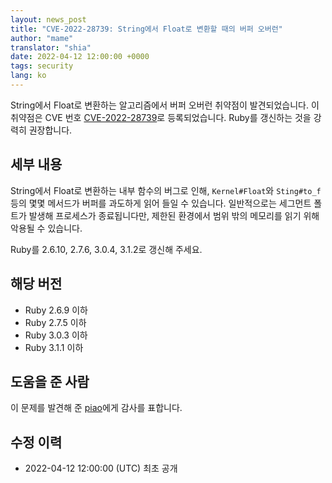 ```yaml
---
layout: news_post
title: "CVE-2022-28739: String에서 Float로 변환할 때의 버퍼 오버런"
author: "mame"
translator: "shia"
date: 2022-04-12 12:00:00 +0000
tags: security
lang: ko
---
```


String에서 Float로 변환하는 알고리즘에서 버퍼 오버런 취약점이 발견되었습니다.
이 취약점은 CVE 번호 [CVE-2022-28739](https://nvd.nist.gov/vuln/detail/CVE-2022-28739)로 등록되었습니다.
Ruby를 갱신하는 것을 강력히 권장합니다.

## 세부 내용

String에서 Float로 변환하는 내부 함수의 버그로 인해, `Kernel#Float`와 `Sting#to_f` 등의 몇몇 메서드가 버퍼를 과도하게 읽어 들일 수 있습니다.
일반적으로는 세그먼트 폴트가 발생해 프로세스가 종료됩니다만, 제한된 환경에서 범위 밖의 메모리를 읽기 위해 악용될 수 있습니다.

Ruby를 2.6.10, 2.7.6, 3.0.4, 3.1.2로 갱신해 주세요.

## 해당 버전

* Ruby 2.6.9 이하
* Ruby 2.7.5 이하
* Ruby 3.0.3 이하
* Ruby 3.1.1 이하

## 도움을 준 사람

이 문제를 발견해 준 [piao](https://hackerone.com/piao?type=user)에게 감사를 표합니다.

## 수정 이력

* 2022-04-12 12:00:00 (UTC) 최초 공개
